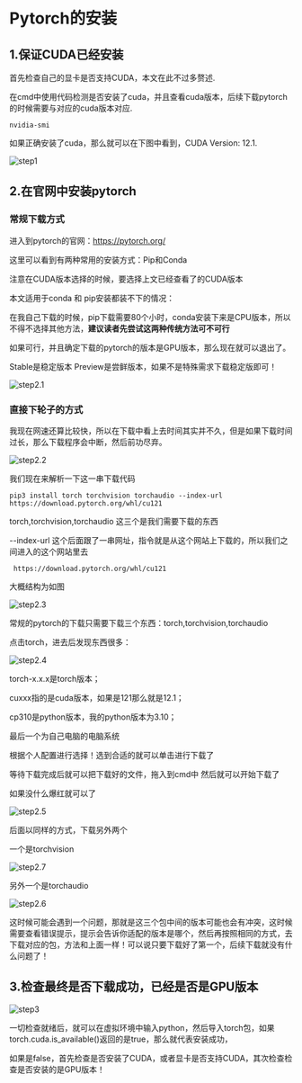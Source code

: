 # Pytorch的安装

## 1.保证CUDA已经安装

首先检查自己的显卡是否支持CUDA，本文在此不过多赘述.

在cmd中使用代码检测是否安装了cuda，并且查看cuda版本，后续下载pytorch的时候需要与对应的cuda版本对应.

```nvidia-smi```

如果正确安装了cuda，那么就可以在下图中看到，CUDA Version: 12.1.



![step1](https://github.com/baizilw0807/note/blob/master/Pytorch/imgs/step1.png)







## 2.在官网中安装pytorch

### 常规下载方式

进入到pytorch的官网：https://pytorch.org/

这里可以看到有两种常用的安装方式：Pip和Conda

注意在CUDA版本选择的时候，要选择上文已经查看了的CUDA版本

本文适用于conda 和 pip安装都装不下的情况：

在我自己下载的时候，pip下载需要80个小时，conda安装下来是CPU版本，所以不得不选择其他方法，**建议读者先尝试这两种传统方法可不可行**

如果可行，并且确定下载的pytorch的版本是GPU版本，那么现在就可以退出了。

Stable是稳定版本  Preview是尝鲜版本，如果不是特殊需求下载稳定版即可！

![step2.1](https://github.com/baizilw0807/note/blob/master/Pytorch/imgs/step2_1.png)

### 直接下轮子的方式

我现在网速还算比较快，所以在下载中看上去时间其实并不久，但是如果下载时间过长，那么下载程序会中断，然后前功尽弃。

![step2.2](https://github.com/baizilw0807/note/blob/master/Pytorch/imgs/step2_2.png)

我们现在来解析一下这一串下载代码

```pip3 install torch torchvision torchaudio --index-url https://download.pytorch.org/whl/cu121```

torch,torchvision,torchaudio 这三个是我们需要下载的东西

--index-url 这个后面跟了一串网址，指令就是从这个网站上下载的，所以我们之间进入的这个网站里去

``` https://download.pytorch.org/whl/cu121```

大概结构为如图

![step2.3](https://github.com/baizilw0807/note/blob/master/Pytorch/imgs/step2_3.png)

常规的pytorch的下载只需要下载三个东西：torch,torchvision,torchaudio 

点击torch，进去后发现东西很多：

![step2.4](https://github.com/baizilw0807/note/blob/master/Pytorch/imgs/step2_4.png)

torch-x.x.x是torch版本；

cuxxx指的是cuda版本，如果是121那么就是12.1；

cp310是python版本，我的python版本为3.10；

最后一个为自己电脑的电脑系统



根据个人配置进行选择！选到合适的就可以单击进行下载了

等待下载完成后就可以把下载好的文件，拖入到cmd中 然后就可以开始下载了

如果没什么爆红就可以了

![step2.5](https://github.com/baizilw0807/note/blob/master/Pytorch/imgs/step2_5.png)

后面以同样的方式，下载另外两个

一个是torchvision

![step2.7](https://github.com/baizilw0807/note/blob/master/Pytorch/imgs/step2_7.png)

另外一个是torchaudio 

![step2.6](https://github.com/baizilw0807/note/blob/master/Pytorch/imgs/step2_6.png)

这时候可能会遇到一个问题，那就是这三个包中间的版本可能也会有冲突，这时候需要查看错误提示，提示会告诉你适配的版本是哪个，然后再按照相同的方式，去下载对应的包，方法和上面一样！可以说只要下载好了第一个，后续下载就没有什么问题了！



## 3.检查最终是否下载成功，已经是否是GPU版本

![step3](https://github.com/baizilw0807/note/blob/master/Pytorch/imgs/step3.png)

一切检查就绪后，就可以在虚拟环境中输入python，然后导入torch包，如果torch.cuda.is_available()返回的是true，那么就代表安装成功，

如果是false，首先检查是否安装了CUDA，或者显卡是否支持CUDA，其次检查检查是否安装的是GPU版本！
